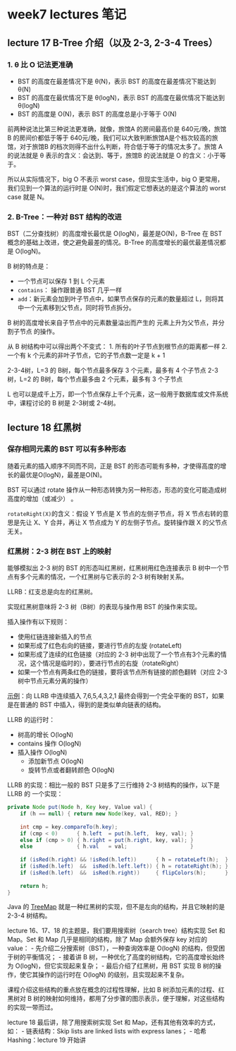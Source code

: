 # week7 lectures 笔记

## lecture 17 B-Tree 介绍（以及 2-3, 2-3-4 Trees）

### 1. θ 比 O 记法更准确

- BST 的高度在最差情况下是 θ(N)，表示 BST 的高度在最差情况下能达到 θ(N)
- BST 的高度在最优情况下是 θ(logN)，表示 BST 的高度在最优情况下能达到 θ(logN)
- BST 的高度是 O(N)，表示 BST 的高度总是小于等于 O(N)

前两种说法比第三种说法更准确，就像，旅馆A 的房间最高价是 640元/晚，旅馆B 的房间价都低于等于 640元/晚，我们可以大致判断旅馆A是个档次较高的旅馆，对于旅馆B 的档次则得不出什么判断，符合低于等于的情况太多了。旅馆 A 的说法就是 θ 表示的含义：会达到、等于，旅馆B 的说法就是 O 的含义：小于等于。

所以从实际情况下，big O 不表示 worst case，但现实生活中，big O 更常用，我们见到一个算法的运行时是 O(N)时，我们假定它想表达的是这个算法的 worst case 就是 N。

### 2. B-Tree：一种对 BST 结构的改进

BST（二分查找树）的高度增长最优是 O(logN)，最差是O(N)，B-Tree 在 BST 概念的基础上改进，使之避免最差的情况。B-Tree 的高度增长的最优最差情况都是 O(logN)。

B 树的特点是：

- 一个节点可以保存 1 到 L 个元素
- `contains`： 操作跟普通 BST 几乎一样
- `add`：新元素会加到叶子节点中，如果节点保存的元素的数量超过 L，则将其中一个元素移到父节点，同时将节点拆分。

B 树的高度增长来自子节点中的元素数量溢出而产生的 元素上升为父节点，并分割子节点 的操作。

从 B 树结构中可以得出两个不变式：
    1. 所有的叶子节点到根节点的距离都一样
    2. 一个有 k 个元素的非叶子节点，它的子节点数一定是 k + 1

2-3-4树，L=3 的 B树，每个节点最多保存 3 个元素，最多有 4 个子节点
2-3树，L=2 的 B树，每个节点最多由 2 个元素，最多有 3 个子节点

L 也可以是成千上万，即一个节点保存上千个元素，这一般用于数据库或文件系统中，课程讨论的 B 树是 2-3树或 2-4树。

## lecture 18 红黑树

### 保存相同元素的 BST 可以有多种形态

随着元素的插入顺序不同而不同，正是 BST 的形态可能有多种，才使得高度的增长的最优是O(logN)，最差是O(N)。

BST 可以通过 rotate 操作从一种形态转换为另一种形态，形态的变化可能造成树高度的增加（或减少） 。

`rotateRight(X)`的含义：假设 Y 节点是 X 节点的左侧子节点，将 X 节点右转的意思是先让 X、Y 合并，再让 X 节点成为 Y 的左侧子节点。旋转操作跟 X 的父节点无关。

### 红黑树：2-3 树在 BST 上的映射

能够模拟出 2-3 树的 BST 的形态叫红黑树，红黑树用红色连接表示 B 树中一个节点有多个元素的情况，一个红黑树与它表示的 2-3 树有映射关系。

LLRB：红支总是向左的红黑树。

实现红黑树意味将 2-3 树（B树）的表现与操作用 BST 的操作来实现。

插入操作有以下规则：

- 使用红链连接新插入的节点
- 如果形成了红色右向的链接，要进行节点的左旋 (rotateLeft)
- 如果形成了连续的红色链接（对应的 2-3 树中出现了一个节点有3个元素的情况，这个情况是临时的），要进行节点的右旋（rotateRight）
- 如果一个节点有两条红色的链接，要将该节点所有链接的颜色翻转（对应 2-3 树中节点元素分离的操作）

[示例](https://docs.google.com/presentation/d/1jgOgvx8tyu_LQ5Y21k4wYLffwp84putW8iD7_EerQmI/edit#slide=id.g463de7561_042)：向 LLRB 中连续插入 7,6,5,4,3,2,1 最终会得到一个完全平衡的 BST，如果是在普通的 BST 中插入，得到的是类似单向链表的结构。

LLRB 的运行时：
- 树高的增长 O(logN)
- contains 操作 O(logN)
- 插入操作 O(logN)
    - 添加新节点 O(logN)
    - 旋转节点或者翻转颜色 O(logN)

LLRB 的实现：相比一般的 BST 只是多了三行维持 2-3 树结构的操作，以下是 LLRB 的 一个实现：

```java
private Node put(Node h, Key key, Value val) {
	if (h == null) { return new Node(key, val, RED); }
 
	int cmp = key.compareTo(h.key);
    if (cmp < 0)      { h.left  = put(h.left,  key, val); }
    else if (cmp > 0) { h.right = put(h.right, key, val); }
    else              { h.val   = val;                    }
 
	if (isRed(h.right) && !isRed(h.left))      { h = rotateLeft(h);  }
	if (isRed(h.left)  &&  isRed(h.left.left)) { h = rotateRight(h); }
	if (isRed(h.left)  &&  isRed(h.right))     { flipColors(h);      } 
 
	return h;
}
```

Java 的 [TreeMap](https://github.com/AdoptOpenJDK/openjdk-jdk11/blob/999dbd4192d0f819cb5224f26e9e7fa75ca6f289/src/java.base/share/classes/java/util/TreeMap.java) 就是一种红黑树的实现，但不是左向的结构，并且它映射的是 2-3-4 树结构。

lecture 16、17、18 的主题是，我们要用搜索树（search tree）结构实现 Set 和 Map。Set 和 Map 几乎是相同的结构，除了 Map 会额外保存 key 对应的 value：
    - 先介绍二分搜索树（BST），一种查询效率是 O(logN) 的结构，但受困于树的平衡情况；
    - 接着讲 B 树，一种优化了高度的树结构，它的高度增长始终为 O(logN)，但它实现起来复杂；
    - 最后介绍了红黑树，用 BST 实现 B 树的操作，使它其操作的运行时在 O(logN) 的级别，且实现起来不复杂。

课程介绍这些结构的重点放在概念的过程性理解，比如 B 树添加元素的过程、红黑树对 B 树的映射如何维持，都用了分步骤的图示表示，便于理解，对这些结构的实现一带而过。

lecture 18 最后讲，除了用搜索树实现 Set 和 Map，还有其他有效率的方式，如：
    - 链表结构：Skip lists are linked lists with express lanes；
    - 哈希 Hashing：lecture 19 开始讲